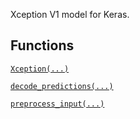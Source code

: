 Xception V1 model for Keras.

## Functions
[ `Xception(...)` ](https://tensorflow.google.cn/api_docs/python/tf/keras/applications/Xception)

[ `decode_predictions(...)` ](https://tensorflow.google.cn/api_docs/python/tf/keras/applications/xception/decode_predictions)

[ `preprocess_input(...)` ](https://tensorflow.google.cn/api_docs/python/tf/keras/applications/xception/preprocess_input)

